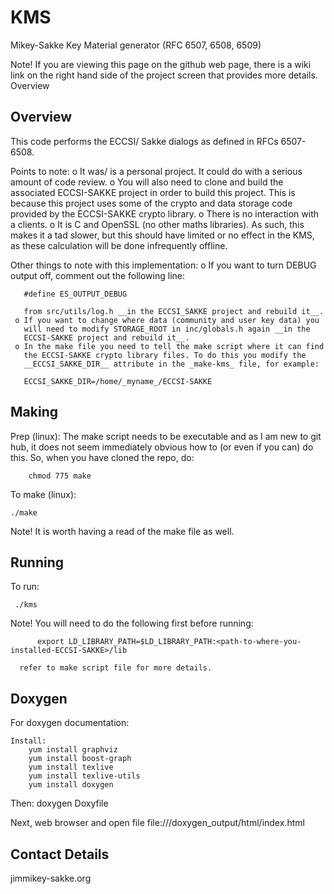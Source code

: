 # KMS

Mikey-Sakke Key Material generator (RFC 6507, 6508, 6509)

Note! If you are viewing this page on the github web page, there is a wiki link on the right hand side of the project screen that provides more details.
Overview

Overview
--------
This code performs the ECCSI/ Sakke dialogs as defined in RFCs 6507-6508.


Points to note:
     o It was/ is a personal project. It could do with a serious amount of 
       code review.
     o You will also need to clone and build the associated ECCSI-SAKKE
       project in order to build this project. This is because this 
       project uses some of the crypto and data storage code provided
       by the ECCSI-SAKKE crypto library.
     o There is no interaction with a clients.
     o It is C and OpenSSL (no other maths libraries). As such, this makes 
       it a tad slower, but this should have limited or no effect in the 
       KMS, as these calculation will be done infrequently offline.

Other things to note with this implementation:
     o If you want to turn DEBUG output off, comment out the following line:
     
       #define ES_OUTPUT_DEBUG
      
       from src/utils/log.h __in the ECCSI_SAKKE project and rebuild it__.
     o If you want to change where data (community and user key data) you 
       will need to modify STORAGE_ROOT in inc/globals.h again __in the
       ECCSI-SAKKE project and rebuild it__.
     o In the make file you need to tell the make script where it can find 
       the ECCSI-SAKKE crypto library files. To do this you modify the 
       __ECCSI_SAKKE_DIR__ attribute in the _make-kms_ file, for example:
       
       ECCSI_SAKKE_DIR=/home/_myname_/ECCSI-SAKKE

Making
------

Prep (linux):
    The make script needs to be executable and as I am new to git hub,
    it does not seem immediately obvious how to (or even if you can) do 
    this. So, when you have cloned the repo, do:

        chmod 775 make

 To make (linux):

    ./make

Note! It is worth having a read of the make file as well. 

Running
-------

To run:

     ./kms

Note! You will need to do the following first before running:
          
          export LD_LIBRARY_PATH=$LD_LIBRARY_PATH:<path-to-where-you-installed-ECCSI-SAKKE>/lib
          
      refer to make script file for more details.

Doxygen
-------

For doxygen documentation:

    Install:
        yum install graphviz
        yum install boost-graph
        yum install texlive
        yum install texlive-utils
        yum install doxygen

Then:
    doxygen Doxyfile

Next, web browser and open file 
    file://<path-to-this-dir>/doxygen_output/html/index.html

Contact Details
---------------

jim<AT>mikey-sakke.org
